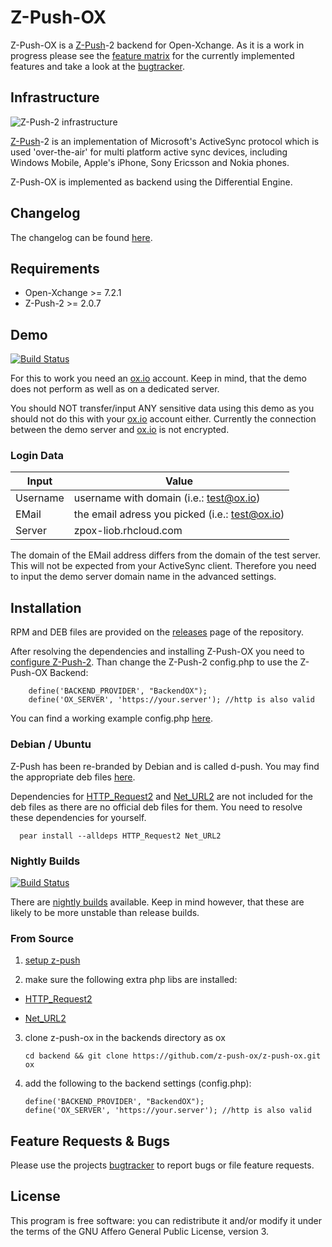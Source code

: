 Z-Push-OX
=========

Z-Push-OX is a [Z-Push]-2 backend for Open-Xchange. As it is a work in progress
please see the [feature matrix] for the currently implemented features and take a
look at the [bugtracker].


Infrastructure
--------------

![Z-Push-2 infrastructure](http://z-push.sourceforge.net/soswp/uploads/1232370881.png)

[Z-Push]-2 is an implementation of Microsoft's ActiveSync protocol which is used
'over-the-air' for multi platform active sync devices, including Windows Mobile, 
Apple's iPhone, Sony Ericsson and Nokia phones.

Z-Push-OX is implemented as backend using the Differential Engine.


Changelog
---------

The changelog can be found [here][changelog].


Requirements
------------

  * Open-Xchange >= 7.2.1
  * Z-Push-2 >= 2.0.7


Demo
----

[![Build Status](https://travis-ci.org/z-push-ox/Z-Push-Demo.png?branch=master)](https://travis-ci.org/z-push-ox/Z-Push-Demo)

For this to work you need an [ox.io] account. Keep in mind, that the 
demo does not perform as well as on a dedicated server.

You should NOT transfer/input ANY sensitive data using this demo as 
you should not do this with your [ox.io] account either. Currently the
connection between the demo server and [ox.io] is not encrypted.

### Login Data

| Input    | Value                                          |
| -------- | ---------------------------------------------- |
| Username | username with domain (i.e.: test@ox.io)        |
| EMail    | the email adress you picked (i.e.: test@ox.io) |
| Server   | zpox-liob.rhcloud.com                          |

The domain of the EMail address differs from the domain of the test server. This
will not be expected from your ActiveSync client. Therefore you need to input the 
demo server domain name in the advanced settings.


Installation
------------

RPM and DEB files are provided on the [releases] page of the repository.

After resolving the dependencies and installing Z-Push-OX you need to 
[configure Z-Push-2][setup z-push]. Than change the Z-Push-2 config.php to use the 
Z-Push-OX Backend:

        define('BACKEND_PROVIDER', "BackendOX");
        define('OX_SERVER', 'https://your.server'); //http is also valid

You can find a working example config.php [here](https://gist.github.com/liob/6183593).

### Debian / Ubuntu

Z-Push has been re-branded by Debian and is called d-push. You may find the
appropriate deb files [here][d-push].

Dependencies for [HTTP\_Request2] and [Net\_URL2] are not included for the deb files as 
there are no official deb files for them. You need to resolve these dependencies for 
yourself.

      pear install --alldeps HTTP_Request2 Net_URL2

### Nightly Builds

[![Build Status](https://travis-ci.org/z-push-ox/z-push-ox.png?branch=master)](https://travis-ci.org/z-push-ox/z-push-ox)

There are [nightly builds] available. Keep in mind however, that these are likely to be
more unstable than release builds.

### From Source

1.  [setup z-push]

2.  make sure the following extra php libs are installed:

   * [HTTP\_Request2]

   * [Net\_URL2]

3.  clone z-push-ox in the backends directory as ox

        cd backend && git clone https://github.com/z-push-ox/z-push-ox.git ox

4.  add the following to the backend settings (config.php):

        define('BACKEND_PROVIDER', "BackendOX");
        define('OX_SERVER', 'https://your.server'); //http is also valid


Feature Requests & Bugs
-----------------------

Please use the projects [bugtracker] to report bugs or file feature requests.


License
-------

This program is free software: you can redistribute it and/or modify it under
the terms of the GNU Affero General Public License, version 3.


[bugtracker]: https://github.com/z-push-ox/z-push-ox/issues
[d-push]: http://packages.debian.org/search?keywords=d-push
[feature matrix]: https://github.com/z-push-ox/z-push-ox/blob/master/featurematrix.md
[changelog]: https://github.com/z-push-ox/z-push-ox/blob/master/changelog
[HTTP\_Request2]: http://pear.php.net/package/HTTP_Request2
[Net\_URL2]: http://pear.php.net/package/Net_URL2
[nightly builds]: http://sourceforge.net/projects/z-push-ox/files/
[ox.io]: https://www.ox.io
[releases]: https://github.com/z-push-ox/z-push-ox/releases
[setup z-push]: http://doc.zarafa.com/7.0/Administrator_Manual/en-US/html/_zpush.html
[Z-Push]: http://z-push.sourceforge.net

